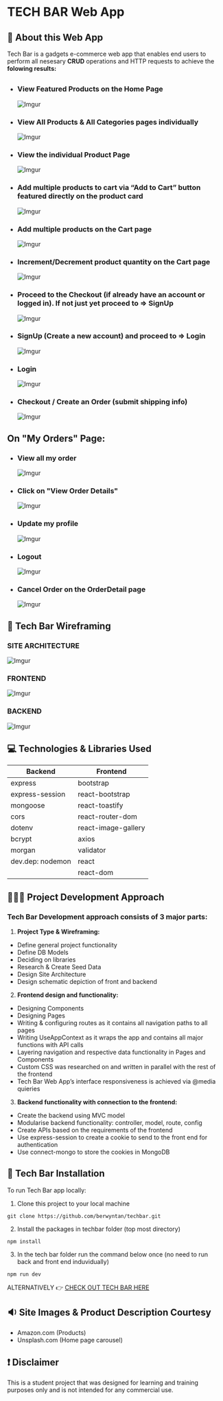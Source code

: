 # TECH BAR Web App

## 🧐 About this Web App

Tech Bar is a gadgets e-commerce web app that enables end users to perform all nesesary <b>CRUD</b> operations and HTTP requests to achieve the <b>folowing results:</b>

##

- ### View Featured Products on the Home Page
  ![Imgur](https://i.imgur.com/qommxji.png)
- ### View All Products & All Categories pages individually
  ![Imgur](https://i.imgur.com/NUCOnXw.png)
- ### View the individual Product Page
  ![Imgur](https://i.imgur.com/Q0xYLDC.png)
- ### Add multiple products to cart via <b>“Add to Cart”</b> button featured directly on the <b>product card</b>
  ![Imgur](https://i.imgur.com/xYirHLu.png)
- ### Add multiple products on the Cart page
  ![Imgur](https://i.imgur.com/Anxzjm6.png)
- ### Increment/Decrement product quantity on the Cart page
  ![Imgur](https://i.imgur.com/1nmmlsC.png)
- ### Proceed to the Checkout (if already have an account or logged in). If not just yet proceed to => SignUp
  ![Imgur](https://i.imgur.com/tWTOIWn.png)
- ### SignUp (Create a new account) and proceed to => Login
  ![Imgur](https://i.imgur.com/FhtXV6s.png)
- ### Login
  ![Imgur](https://i.imgur.com/EhO2knW.png)
- ### Checkout / Create an Order (submit shipping info)
  ![Imgur](https://i.imgur.com/GGNNyqO.png)

## On "My Orders" Page:

- ### View all my order

  ![Imgur](https://i.imgur.com/7Ihw0dB.png)

- ### Click on "View Order Details"

  ![Imgur](https://i.imgur.com/ZVyYkID.png)

- ### Update my profile

  ![Imgur](https://i.imgur.com/ULGzLs5.png)

- ### Logout

  ![Imgur](https://i.imgur.com/Ju8W8pc.png)

- ### <b>Cancel Order</b> on the OrderDetail page
  ![Imgur](https://i.imgur.com/yPbFxys.png)

## 🧩 Tech Bar Wireframing

### SITE ARCHITECTURE

![Imgur](https://i.imgur.com/wKRYVfi.png)

### FRONTEND

![Imgur](https://i.imgur.com/obGNZ9q.png)

### BACKEND

![Imgur](https://i.imgur.com/7VqdZAr.png)

## 💻 Technologies & Libraries Used

| <b>Backend</b>   | <b>Frontend</b>     |
| ---------------- | ------------------- |
| express          | bootstrap           |
| express-session  | react-bootstrap     |
| mongoose         | react-toastify      |
| cors             | react-router-dom    |
| dotenv           | react-image-gallery |
| bcrypt           | axios               |
| morgan           | validator           |
| dev.dep: nodemon | react               |
|                  | react-dom           |

## 👨🏽‍💻 Project Development Approach

### Tech Bar Development approach consists of 3 major parts:

1. <b>Project Type & Wireframing:</b>

- Define general project functionality
- Define DB Models
- Deciding on libraries
- Research & Create Seed Data
- Design Site Architecture
- Design schematic depiction of front and backend

2. <b>Frontend design and functionality:</b>

- Designing Components
- Designing Pages
- Writing & configuring routes as it contains all navigation paths to all pages
- Writing UseAppContext as it wraps the app and contains all major functions with API calls
- Layering navigation and respective data functionality in Pages and Components
- Custom CSS was researched on and written in parallel with the rest of the frontend
- Tech Bar Web App’s interface responsiveness is achieved via @media quieries

3. <b>Backend functionality with connection to the frontend:</b>

- Create the backend using MVC model
- Modularise backend functionality: controller, model, route, config
- Create APIs based on the requirements of the frontend
- Use express-session to create a cookie to send to the front end for authentication
- Use connect-mongo to store the cookies in MongoDB

## 🧰 Tech Bar Installation

To run Tech Bar app locally:

1. Clone this project to your local machine

```
git clone https://github.com/berwyntan/techbar.git
```

2. Install the packages in techbar folder (top most directory)

```
npm install
```

3. In the tech bar folder run the command below once (no need to run back and front end induvidually)

```
npm run dev
```

ALTERNATIVELY
👉 [CHECK OUT TECH BAR HERE](sore-blue-turtle-hat.cyclic.app/)

## 🔉 Site Images & Product Description Courtesy

- Amazon.com (Products)
- Unsplash.com (Home page carousel)

## ❗ Disclaimer

This is a student project that was designed for learning and training purposes only and is not intended for any commercial use.
